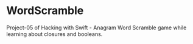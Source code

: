 # WordScramble
Project-05 of Hacking with Swift - Anagram Word Scramble game while learning about closures and booleans.
